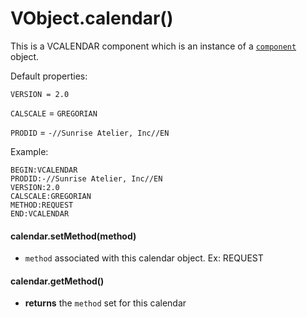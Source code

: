 # VObject.calendar()

This is a VCALENDAR component which is an instance of a [`component`](./component.md) object.

Default properties:

`VERSION = 2.0`

`CALSCALE` = `GREGORIAN`

`PRODID` = `-//Sunrise Atelier, Inc//EN`

Example:

```
BEGIN:VCALENDAR
PRODID:-//Sunrise Atelier, Inc//EN
VERSION:2.0
CALSCALE:GREGORIAN
METHOD:REQUEST
END:VCALENDAR
```

#### calendar.setMethod(method)

- `method` associated with this calendar object. Ex: REQUEST

#### calendar.getMethod()

- **returns** the `method` set for this calendar
